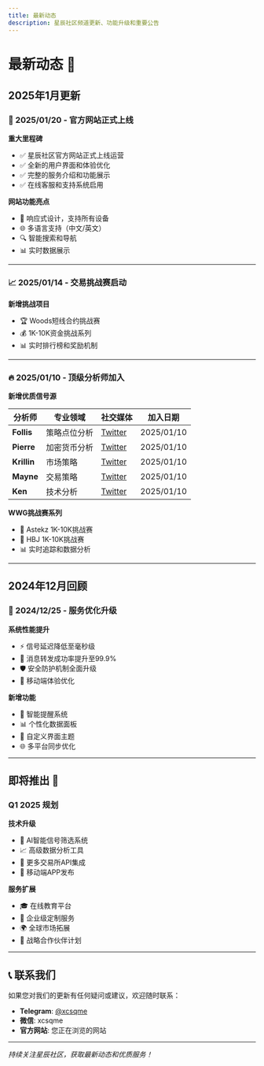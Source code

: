 ```yaml
---
title: 最新动态
description: 星辰社区频道更新、功能升级和重要公告
---
```


# 最新动态 📢

## 2025年1月更新

### 🎉 2025/01/20 - 官方网站正式上线

**重大里程碑**
- ✅ 星辰社区官方网站正式上线运营
- ✅ 全新的用户界面和体验优化
- ✅ 完整的服务介绍和功能展示
- ✅ 在线客服和支持系统启用

**网站功能亮点**
- 📱 响应式设计，支持所有设备
- 🌐 多语言支持（中文/英文）
- 🔍 智能搜索和导航
- 📊 实时数据展示

---

### 📈 2025/01/14 - 交易挑战赛启动

**新增挑战项目**
- 🏆 Woods短线合约挑战赛
- 💰 1K-10K资金挑战系列
- 📊 实时排行榜和奖励机制

---

### 🔥 2025/01/10 - 顶级分析师加入

**新增优质信号源**

| 分析师 | 专业领域 | 社交媒体 | 加入日期 |
|--------|----------|----------|----------|
| **Follis** | 策略点位分析 | [Twitter](https://x.com/follis_) | 2025/01/10 |
| **Pierre** | 加密货币分析 | [Twitter](https://x.com/pierre_crypt0) | 2025/01/10 |
| **Krillin** | 市场策略 | [Twitter](https://x.com/LSDinmycoffee) | 2025/01/10 |
| **Mayne** | 交易策略 | [Twitter](https://x.com/Tradermayne) | 2025/01/10 |
| **Ken** | 技术分析 | [Twitter](https://x.com/KenCharts) | 2025/01/10 |

**WWG挑战赛系列**
- 🎯 Astekz 1K-10K挑战赛
- 🎯 HBJ 1K-10K挑战赛
- 📊 实时追踪和数据分析

---

## 2024年12月回顾

### 🚀 2024/12/25 - 服务优化升级

**系统性能提升**
- ⚡ 信号延迟降低至毫秒级
- 🔄 消息转发成功率提升至99.9%
- 🛡️ 安全防护机制全面升级
- 📱 移动端体验优化

**新增功能**
- 🔔 智能提醒系统
- 📊 个性化数据面板
- 🎨 自定义界面主题
- 🌐 多平台同步优化

---

## 即将推出 🔮

### Q1 2025 规划

**技术升级**
- 🤖 AI智能信号筛选系统
- 📈 高级数据分析工具
- 🔗 更多交易所API集成
- 📱 移动端APP发布

**服务扩展**
- 🎓 在线教育平台
- 💼 企业级定制服务
- 🌍 全球市场拓展
- 🤝 战略合作伙伴计划

---

## 📞 联系我们

如果您对我们的更新有任何疑问或建议，欢迎随时联系：

- **Telegram**: [@xcsqme](https://t.me/xcsqme)
- **微信**: xcsqme
- **官方网站**: 您正在浏览的网站

---

*持续关注星辰社区，获取最新动态和优质服务！*



